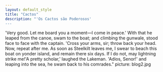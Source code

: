 ```yaml
---
layout: default_style
title: "Cactos"
description: "'Os Cactos são Poderosos'
---
```



'Very good. Let me board you a moment—I come in peace.' With that he leaped from the canoe, swam to the boat; and climbing the gunwale, stood face to face with the captain.
'Cross your arms, sir; throw back your head. Now, repeat after me. As soon as Steelkilt leaves me, I swear to beach this boat on yonder island, and remain there six days. If I do not, may lightning strike me!'A pretty scholar,' laughed the Lakeman. 'Adios, Senor!' and leaping into the sea, he swam back to his comrades."
picture: blog2.jpg

<!--label_default: "alice" 
label_primary: "story"
label_success: 
label_info: "personal"
label_warning: "warning"
label_danger: -->
